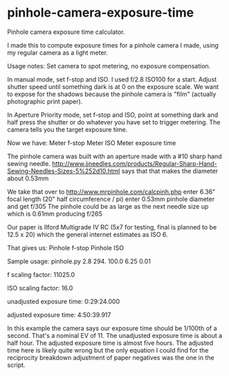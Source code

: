 pinhole-camera-exposure-time
============================

Pinhole camera exposure time calculator.

I made this to compute exposure times for a pinhole camera I made, using my regular camera as a light meter.

Usage notes:
Set camera to spot metering, no exposure compensation.

In manual mode, set f-stop and ISO. I used f/2.8 ISO100 for a start.
Adjust shutter speed until something dark is at 0 on the exposure scale. We want to expose for the shadows because the pinhole camera is "film" (actually photographic print paper).

In Aperture Priority mode, set f-stop and ISO, point at something dark and half press the shutter or do whatever you have set to trigger metering. The camera tells you the target exposure time.

Now we have:
Meter f-stop
Meter ISO
Meter exposure time

The pinhole camera was built with an aperture made with a #10 sharp hand sewing needle.
http://www.jjneedles.com/products/Regular-Sharp-Hand-Sewing-Needles-Sizes-5%252d10.html
says that that makes the diameter about 0.53mm

We take that over to
http://www.mrpinhole.com/calcpinh.php
enter 6.36" focal length (20" half circumference / pi)
enter 0.53mm pinhole diameter
and get f/305
The pinhole could be as large as the next needle size up which is 0.61mm producing f/265

Our paper is Ilford Multigrade IV RC (5x7 for testing, final is planned to be 12.5 x 20) which the general internet estimates as ISO 6.

That gives us:
Pinhole f-stop
Pinhole ISO

Sample usage:
pinhole.py 2.8 294. 100.0 6.25 0.01

f scaling factor: 11025.0

ISO scaling factor: 16.0

unadjusted exposure time: 0:29:24.000

adjusted   exposure time: 4:50:39.917

In this example the camera says our exposure time should be 1/100th of a second. That's a nominal EV of 11. The unadjusted exposure time is about a half hour. The adjusted exposure time is almost five hours. The adjusted time here is likely quite wrong but the only equation I could find for the reciprocity breakdown adjustment of paper negatives was the one in the script.
